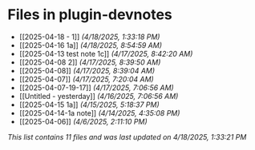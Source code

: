 # Files in plugin-devnotes

- [[2025-04-18 - 1]] *(4/18/2025, 1:33:18 PM)*
- [[2025-04-16 1a]] *(4/18/2025, 8:54:59 AM)*
- [[2025-04-13 test note 1c]] *(4/17/2025, 8:42:20 AM)*
- [[2025-04-08 2]] *(4/17/2025, 8:39:50 AM)*
- [[2025-04-08]] *(4/17/2025, 8:39:04 AM)*
- [[2025-04-07]] *(4/17/2025, 7:20:04 AM)*
- [[2025-04-07-19-17]] *(4/17/2025, 7:06:56 AM)*
- [[Untitled - yesterday]] *(4/16/2025, 7:06:56 AM)*
- [[2025-04-15 1a]] *(4/15/2025, 5:18:37 PM)*
- [[2025-04-14-1a note]] *(4/14/2025, 4:35:08 PM)*
- [[2025-04-06]] *(4/6/2025, 2:11:10 PM)*

*This list contains 11 files and was last updated on 4/18/2025, 1:33:21 PM*